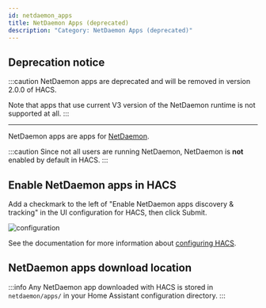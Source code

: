 ```yaml
---
id: netdaemon_apps
title: NetDaemon Apps (deprecated)
description: "Category: NetDaemon Apps (deprecated)"
---
```


## Deprecation notice

:::caution
NetDaemon apps are deprecated and will be removed in version 2.0.0 of HACS.

Note that apps that use current V3 version of the NetDaemon runtime is not supported at all.
:::

---

NetDaemon apps are apps for [NetDaemon](https://netdaemon.xyz/).

:::caution
Since not all users are running NetDaemon, NetDaemon is **not** enabled by default in HACS.
:::

## Enable NetDaemon apps in HACS

Add a checkmark to the left of "Enable NetDaemon apps discovery & tracking" in the UI configuration for HACS, then click Submit.

![configuration](/img/option3.png)

See the documentation for more information about [configuring HACS](configuration/basic.md).

## NetDaemon apps download location

:::info
Any NetDaemon app downloaded with HACS is stored in `netdaemon/apps/` in your Home Assistant configuration directory.
:::

